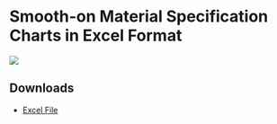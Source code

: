 # Smooth-on Material Specification Charts in Excel Format

![](https://github.com/johnantoni/smooth-on/blob/master/smooth-on.png)

## Downloads

* [Excel File](https://github.com/johnantoni/smooth-on/raw/master/smooth-on.xlsx)
